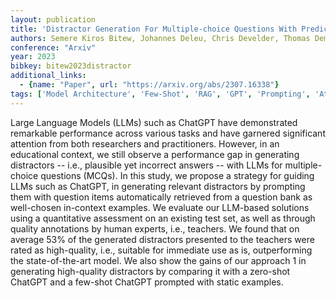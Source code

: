 ```yaml
---
layout: publication
title: 'Distractor Generation For Multiple-choice Questions With Predictive Prompting And Large Language Models'
authors: Semere Kiros Bitew, Johannes Deleu, Chris Develder, Thomas Demeester
conference: "Arxiv"
year: 2023
bibkey: bitew2023distractor
additional_links:
  - {name: "Paper", url: "https://arxiv.org/abs/2307.16338"}
tags: ['Model Architecture', 'Few-Shot', 'RAG', 'GPT', 'Prompting', 'Attention Mechanism']
---
```

Large Language Models (LLMs) such as ChatGPT have demonstrated remarkable
performance across various tasks and have garnered significant attention from
both researchers and practitioners. However, in an educational context, we
still observe a performance gap in generating distractors -- i.e., plausible
yet incorrect answers -- with LLMs for multiple-choice questions (MCQs). In
this study, we propose a strategy for guiding LLMs such as ChatGPT, in
generating relevant distractors by prompting them with question items
automatically retrieved from a question bank as well-chosen in-context
examples. We evaluate our LLM-based solutions using a quantitative assessment
on an existing test set, as well as through quality annotations by human
experts, i.e., teachers. We found that on average 53% of the generated
distractors presented to the teachers were rated as high-quality, i.e.,
suitable for immediate use as is, outperforming the state-of-the-art model. We
also show the gains of our approach 1 in generating high-quality distractors by
comparing it with a zero-shot ChatGPT and a few-shot ChatGPT prompted with
static examples.
